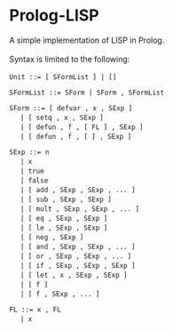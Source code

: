 # Prolog-LISP
A simple implementation of LISP in Prolog.
<br><br>
Syntax is limited to the following:
<br><br>
``Unit ::= [ SFormList ] | []``<br>

``SFormList ::= SForm | SForm , SFormList``<br>

``SForm ::= [ defvar , x , SExp ]``<br>
&nbsp;&nbsp;&nbsp;&nbsp;&nbsp;``| [ setq , x , SExp ]``<br>
&nbsp;&nbsp;&nbsp;&nbsp;&nbsp;``| [ defun , f , [ FL ] , SExp ]``<br>
&nbsp;&nbsp;&nbsp;&nbsp;&nbsp;``| [ defun , f , [ ] , SExp ]``<br>

``SExp ::= n``<br>
&nbsp;&nbsp;&nbsp;&nbsp;&nbsp;``| x``<br>
&nbsp;&nbsp;&nbsp;&nbsp;&nbsp;``| true``<br>
&nbsp;&nbsp;&nbsp;&nbsp;&nbsp;``| false``<br>
&nbsp;&nbsp;&nbsp;&nbsp;&nbsp;``| [ add , SExp , SExp , ... ]``<br>
&nbsp;&nbsp;&nbsp;&nbsp;&nbsp;``| [ sub , SExp , SExp ]``<br>
&nbsp;&nbsp;&nbsp;&nbsp;&nbsp;``| [ mult , SExp , SExp , ... ]``<br>
&nbsp;&nbsp;&nbsp;&nbsp;&nbsp;``| [ eq , SExp , SExp ]``<br>
&nbsp;&nbsp;&nbsp;&nbsp;&nbsp;``| [ le , SExp , SExp ]``<br>
&nbsp;&nbsp;&nbsp;&nbsp;&nbsp;``| [ neg , SExp ]``<br>
&nbsp;&nbsp;&nbsp;&nbsp;&nbsp;``| [ and , SExp , SExp , ... ]``<br>
&nbsp;&nbsp;&nbsp;&nbsp;&nbsp;``| [ or , SExp , SExp , ... ]``<br>
&nbsp;&nbsp;&nbsp;&nbsp;&nbsp;``| [ if , SExp , SExp , SExp ]``<br>
&nbsp;&nbsp;&nbsp;&nbsp;&nbsp;``| [ let , x , SExp , SExp ]``<br>
&nbsp;&nbsp;&nbsp;&nbsp;&nbsp;``| [ f ]``<br>
&nbsp;&nbsp;&nbsp;&nbsp;&nbsp;``| [ f , SExp , ... ]``<br>

``FL ::= x , FL``<br>
&nbsp;&nbsp;&nbsp;&nbsp;&nbsp;``| x``<br>
